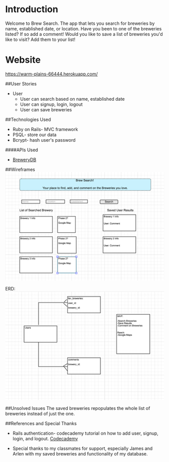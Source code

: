 # Introduction
Welcome to Brew Search. The app that lets you search for breweries by name, established date, or location. Have you been to one of the breweries listed? If so add a comment! Would you like to save a list of breweries you'd like to visit? Add them to your list!

# Website
https://warm-plains-66444.herokuapp.com/

##User Stories
* User
    * User can search based on name, established date
    * User can signup, login, logout
    * User can save breweries 

##Technologies Used

* Ruby on Rails- MVC framework 
* PSQL- store our data
* Bcrypt- hash user's password
  
####APIs Used 

  * [BreweryDB](http://www.brewerydb.com/developers) 

##Wireframes
![alt text](images/home.png "Home Page")

ERD:
![alt text](images/ERD.png "ERD")

##Unsolved Issues
The saved breweries repopulates the whole list of breweries instead of just the one. 

##References and Special Thanks
* Rails authentication- codecademy tutorial on how to add user, signup, login, and logout. [Codecademy](https://www.codecademy.com/learn/rails-auth)

* Special thanks to my classmates for support, especially James and Arlen with my saved breweries and functionality of my database.





